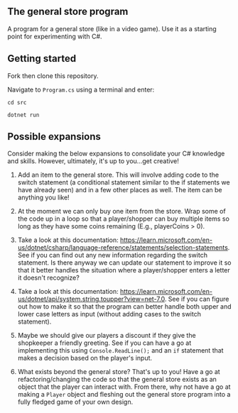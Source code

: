 ## The general store program

A program for a general store (like in a video game). Use it as a starting point for experimenting with C#.

## Getting started

Fork then clone this repository.

Navigate to `Program.cs` using a terminal and enter:

```
cd src
```

```
dotnet run
```

## Possible expansions

Consider making the below expansions to consolidate your C# knowledge and skills. However, ultimately, it's up to you...get creative!

1. Add an item to the general store. This will involve adding code to the switch statement (a conditional statement similar to the if statements we have already seen) and in a few other places as well. The item can be anything you like!

2. At the moment we can only buy one item from the store. Wrap some of the code up in a loop so that a player/shopper can buy multiple items so long as they have some coins remaining (E.g., playerCoins > 0).

3. Take a look at this documentation: https://learn.microsoft.com/en-us/dotnet/csharp/language-reference/statements/selection-statements. See if you can find out any new information regarding the switch statement. Is there anyway we can update our statement to improve it so that it better handles the situation where a player/shopper enters a letter it doesn't recognize?

4. Take a look at this documentation: https://learn.microsoft.com/en-us/dotnet/api/system.string.toupper?view=net-7.0. See if you can figure out how to make it so that the program can better handle both upper and lower case letters as input (without adding cases to the switch statement).

5. Maybe we should give our players a discount if they give the shopkeeper a friendly greeting. See if you can have a go at implementing this using `Console.ReadLine();` and an `if` statement that makes a decision based on the player's input.

6. What exists beyond the general store? That's up to you! Have a go at refactoring/changing the code so that the general store exists as an object that the player can interact with. From there, why not have a go at making a `Player` object and fleshing out the general store program into a fully fledged game of your own design.
